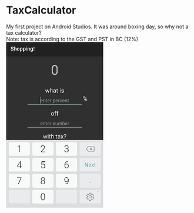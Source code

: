 # TaxCalculator
My first project on Android Studios. It was around boxing day, so why not a tax calculator? <br />
Note: tax is according to the GST and PST in BC (12%)
<br />
<img src="taxcalc2.gif"/>
